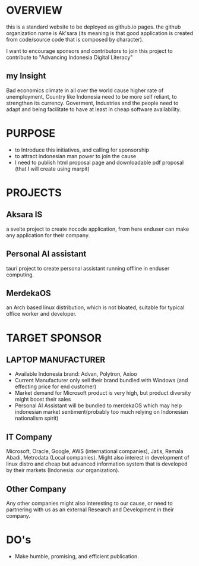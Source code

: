 # OVERVIEW  
this is a standard website to be deployed as github.io pages. the github organization name is Ak'sara (its meaning is that good application is created from code/source code that is composed by character).

I want to encourage sponsors and contributors to join this project to contribute to "Advancing Indonesia Digital Literacy"  

## my Insight  
Bad economics climate in all over the world cause higher rate of unemployment, Country like Indonesia need to be more self reliant, to strengthen its currency. Goverment, Industries and the people need to adapt and being facilitate to have at least in cheap software availability.

# PURPOSE  
- to Introduce this initiatives, and calling for sponsorship
- to attract indonesian man power to join the cause
- I need to publish html proposal page and downloadable pdf proposal (that I will create using marpit)  

# PROJECTS
## Aksara IS  
a svelte project to create nocode application, from here enduser can make any application for their company.

## Personal AI assistant  
tauri project to create personal assistant running offline in enduser computing.

## MerdekaOS  
an Arch based linux distribution, which is not bloated, suitable for typical office worker and developer.

# TARGET SPONSOR  
## LAPTOP MANUFACTURER  
- Available Indonesia brand: Advan, Polytron, Axioo  
- Current Manufacturer only sell their brand bundled with Windows (and effecting price for end customer)   
- Market demand for Microsoft product is very high, but product diversity might boost their sales
- Personal AI Assistant will be bundled to merdekaOS which may help indonesian market sentiment(probably too much relying on Indonesian nationalism spirit)

## IT Company  
Microsoft, Oracle, Google, AWS (international companies), Jatis, Remala Abadi, Metrodata (Local companies). Might also interest in development of linux distro and cheap but advanced information system that is developed by their markets (Indonesia: our organization).

## Other Company  
Any other companies might also interesting to our cause, or need to partnering with us as an external Research and Development in their company.

# DO's
- Make humble, promising, and efficient publication.